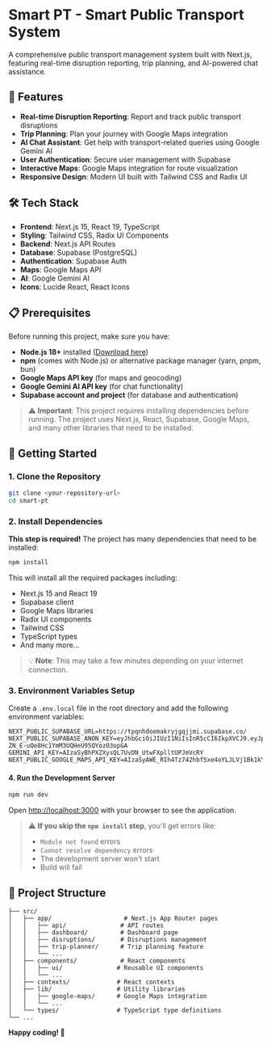 # Smart PT - Smart Public Transport System

A comprehensive public transport management system built with Next.js, featuring real-time disruption reporting, trip planning, and AI-powered chat assistance.

## 🚀 Features

- **Real-time Disruption Reporting**: Report and track public transport disruptions
- **Trip Planning**: Plan your journey with Google Maps integration
- **AI Chat Assistant**: Get help with transport-related queries using Google Gemini AI
- **User Authentication**: Secure user management with Supabase
- **Interactive Maps**: Google Maps integration for route visualization
- **Responsive Design**: Modern UI built with Tailwind CSS and Radix UI

## 🛠️ Tech Stack

- **Frontend**: Next.js 15, React 19, TypeScript
- **Styling**: Tailwind CSS, Radix UI Components
- **Backend**: Next.js API Routes
- **Database**: Supabase (PostgreSQL)
- **Authentication**: Supabase Auth
- **Maps**: Google Maps API
- **AI**: Google Gemini AI
- **Icons**: Lucide React, React Icons

## 📋 Prerequisites

Before running this project, make sure you have:

- **Node.js 18+** installed ([Download here](https://nodejs.org/))
- **npm** (comes with Node.js) or alternative package manager (yarn, pnpm, bun)
- **Google Maps API key** (for maps and geocoding)
- **Google Gemini AI API key** (for chat functionality)
- **Supabase account and project** (for database and authentication)

> ⚠️ **Important**: This project requires installing dependencies before running. The project uses Next.js, React, Supabase, Google Maps, and many other libraries that need to be installed.

## 🚀 Getting Started

### 1. Clone the Repository

```bash
git clone <your-repository-url>
cd smart-pt
```

### 2. Install Dependencies

**This step is required!** The project has many dependencies that need to be installed:

```bash
npm install
```

This will install all the required packages including:

- Next.js 15 and React 19
- Supabase client
- Google Maps libraries
- Radix UI components
- Tailwind CSS
- TypeScript types
- And many more...

> 💡 **Note**: This may take a few minutes depending on your internet connection.

### 3. Environment Variables Setup

Create a `.env.local` file in the root directory and add the following environment variables:

```env
NEXT_PUBLIC_SUPABASE_URL=https://tpqnhdoomakryjgqjjmi.supabase.co/
NEXT_PUBLIC_SUPABASE_ANON_KEY=eyJhbGciOiJIUzI1NiIsInR5cCI6IkpXVCJ9.eyJpc3MiOiJzdXBhYmFzZSIsInJlZiI6InRwcW5oZG9vbWFrcnlqZ3Fqam1pIiwicm9sZSI6ImFub24iLCJpYXQiOjE3NTcxNjczMzksImV4cCI6MjA3Mjc0MzMzOX0.76S0b78Gf-ZN_E-uQe8Hc1YmM3UQHeU95QYozO3opGA
GEMINI_API_KEY=AIzaSyBhPXZXysQL7UvDN_UtwFXplltUPJmVcRY
NEXT_PUBLIC_GOOGLE_MAPS_API_KEY=AIzaSyAWE_RIh4Tz742hbfSxe4oYLJLVj1Bk1kY
```

#### 4. Run the Development Server

```bash
npm run dev
```

Open [http://localhost:3000](http://localhost:3000) with your browser to see the application.

> ⚠️ **If you skip the `npm install` step**, you'll get errors like:
>
> - `Module not found` errors
> - `Cannot resolve dependency` errors
> - The development server won't start
> - Build will fail

## 📁 Project Structure

```
├── src/
│   ├── app/                    # Next.js App Router pages
│   │   ├── api/               # API routes
│   │   ├── dashboard/         # Dashboard page
│   │   ├── disruptions/       # Disruptions management
│   │   ├── trip-planner/      # Trip planning feature
│   │   └── ...
│   ├── components/            # React components
│   │   ├── ui/               # Reusable UI components
│   │   └── ...
│   ├── contexts/             # React contexts
│   ├── lib/                  # Utility libraries
│   │   ├── google-maps/      # Google Maps integration
│   │   └── ...
│   └── types/                # TypeScript type definitions
└── ...
```

**Happy coding! 🚀**
